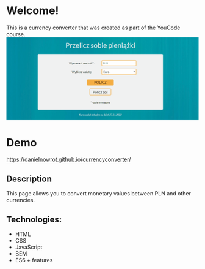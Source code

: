 # Welcome!
This is a currency converter that was created as part of the YouCode course.
![](https://github.com/danielnowrot/currencyconverter/blob/ce80f238c7413ae11948d3d6c87d24ce47ed1e15/images/currencyGif.gif)
# Demo
https://danielnowrot.github.io/currencyconverter/
## Description
This page allows you to convert monetary values between PLN and other currencies.
## Technologies:
- HTML
- CSS
- JavaScript
- BEM
- ES6 + features
